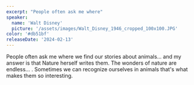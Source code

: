 ```yaml
---
excerpt: "People often ask me where"
speaker:
  name: 'Walt Disney'
  picture: '/assets/images/Walt_Disney_1946_cropped_100x100.JPG'
color: '#db51bf'
releaseDate: '2024-02-13'
---
```

People often ask me where we find our stories about animals... and my answer is that Nature herself writes them. The wonders of nature are endless... . Sometimes we can recognize ourselves in animals that's what makes them so interesting.